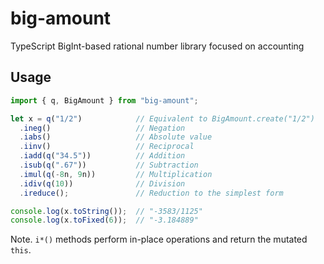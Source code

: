 # big-amount

TypeScript BigInt-based rational number library focused on accounting

## Usage

```javascript
import { q, BigAmount } from "big-amount";

let x = q("1/2")            // Equivalent to BigAmount.create("1/2")
  .ineg()                   // Negation
  .iabs()                   // Absolute value
  .iinv()                   // Reciprocal
  .iadd(q("34.5"))          // Addition
  .isub(q(".67"))           // Subtraction
  .imul(q(-8n, 9n))         // Multiplication
  .idiv(q(10))              // Division
  .ireduce();               // Reduction to the simplest form

console.log(x.toString());  // "-3583/1125"
console.log(x.toFixed(6));  // "-3.184889"
```

Note. `i*()` methods perform in-place operations and return the mutated `this`.
